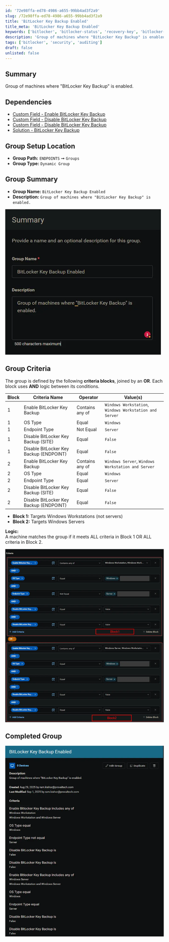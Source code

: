 ```yaml
---
id: '72e98ffa-ed78-4986-a655-99bb4ad3f2a9'
slug: /72e98ffa-ed78-4986-a655-99bb4ad3f2a9
title: 'BitLocker Key Backup Enabled'
title_meta: 'BitLocker Key Backup Enabled'
keywords: ['bitlocker', 'bitlocker-status', 'recovery-key', 'bitlocker-audit', 'recovery-password', 'backup', 'domain']
description: 'Group of machines where "BitLocker Key Backup" is enabled.'
tags: ['bitlocker', 'security', 'auditing']
draft: false
unlisted: false
---
```


## Summary

Group of machines where "BitLocker Key Backup" is enabled.

## Dependencies

- [Custom Field - Enable BitLocker Key Backup](/docs/14c8ed9d-5357-432d-a8f2-8d522ac9f991)
- [Custom Field - Disable BitLocker Key Backup](/docs/f164c9c8-effe-48ce-9cd3-bc0b8a5e7025)
- [Custom Field - Disable BitLocker Key Backup](/docs/6c9022a4-43db-49f3-8f89-ae27d8e340a4)
- [Solution - BitLocker Key Backup](/docs/fecda0ff-5a3e-4cc5-b6a7-fd37732aa2e9)

## Group Setup Location

- **Group Path:** `ENDPOINTS` ➞ `Groups`  
- **Group Type:** `Dynamic Group`

## Group Summary

- **Group Name:** `BitLocker Key Backup Enabled`  
- **Description:** `Group of machines where "BitLocker Key Backup" is enabled.`

![Image1](../../../static/img/docs/72e98ffa-ed78-4986-a655-99bb4ad3f2a9/image1.webp)

## Group Criteria

The group is defined by the following **criteria blocks**, joined by an **OR**. Each block uses **AND** logic between its conditions.

| Block | Criteria Name          | Operator        | Value(s)                                 |
|-------|-----------------------|-----------------|-------------------------------------------|
| 1     | Enable BitLocker Key Backup        | Contains any of | `Windows Workstation`, `Windows Workstation and Server` |
| 1     | OS Type                | Equal           | `Windows`                                   |
| 1     | Endpoint Type          | Not Equal       | `Server`                                    |
| 1     | Disable BitLocker Key Backup (SITE) | Equal           | `False`                                     |
| 1     | Disable BitLocker Key Backup (ENDPOINT) | Equal           | `False`                                     |
| 2     | Enable BitLocker Key Backup        | Contains any of | `Windows Server`, `Windows Workstation and Server` |
| 2     | OS Type                | Equal           | `Windows`                                   |
| 2     | Endpoint Type          | Equal       | `Server`                                    |
| 2     | Disable BitLocker Key Backup (SITE) | Equal           | `False`                                     |
| 2     | Disable BitLocker Key Backup (ENDPOINT) | Equal           | `False`                                     |

- **Block 1:** Targets Windows Workstations (not servers)
- **Block 2:** Targets Windows Servers

**Logic:**  
A machine matches the group if it meets ALL criteria in Block 1 OR ALL criteria in Block 2.

![Image2](../../../static/img/docs/72e98ffa-ed78-4986-a655-99bb4ad3f2a9/image2.webp)

## Completed Group

![Image3](../../../static/img/docs/72e98ffa-ed78-4986-a655-99bb4ad3f2a9/image3.webp)
